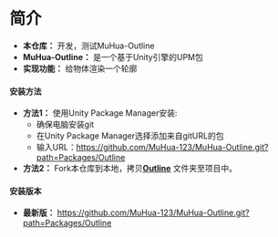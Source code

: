# 简介
* **本仓库：** 开发，测试MuHua-Outline
* **MuHua-Outline：** 是一个基于Unity引擎的UPM包
* **实现功能：** 给物体渲染一个轮廓

#### 安装方法
* **方法1：** 使用Unity Package Manager安装:
  * 确保电脑安装git
  * 在Unity Package Manager选择添加来自gitURL的包
  * 输入URL：https://github.com/MuHua-123/MuHua-Outline.git?path=Packages/Outline
* **方法2：** Fork本仓库到本地，拷贝[**Outline**](Packages/Outline) 文件夹至项目中。

#### 安装版本
* **最新版：** https://github.com/MuHua-123/MuHua-Outline.git?path=Packages/Outline

